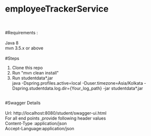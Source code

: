 # employeeTrackerService
</br></br>
#Requirements : </br> </br>
  Java 8 </br>
  mvn 3.5.x or above
</br></br>
#Steps  </br>
  1) Clone this repo </br>
  2) Run "mvn clean install" </br>
  3) Run studentdata*.jar </br>
      java -Dspring.profiles.active=local -Duser.timezone=Asia/Kolkata -Dspring.studentdata.log.dir={Your_log_path} 
      -jar studentdata*.jar </br></br>

#Swagger Details
</br></br>
  Url: http://localhost:8080/student/swagger-ui.html
  </br>
  For all end points ,provide following header values 
  </br>
  Content-Type :application/json
  </br>
  Accept-Language:application/json 
